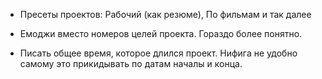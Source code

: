 * Пресеты проектов: Рабочий (как резюме), По фильмам и так далее

* Емоджи вместо номеров целей проекта. Гораздо более понятно.

* Писать общее время, которое длился проект. Нифига не удобно самому это прикидывать по датам началы и конца.